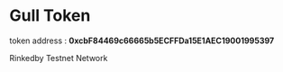 # Gull Token

token address : **0xcbF84469c66665b5ECFFDa15E1AEC19001995397**

Rinkedby Testnet Network
